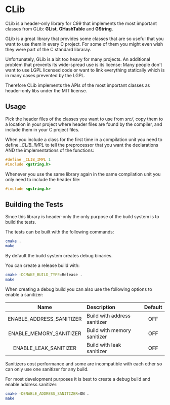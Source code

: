 # CLib

CLib is a header-only library for C99 that implements the most important classes
from GLib: **GList**, **GHashTable** and **GString**.

GLib is a great library that provides some classes that are so useful that you
want to use them in every C project. For some of them you might even wish they
were part of the C standard libraray.

Unfortunately, GLib is a bit too heavy for many projects. An additional problem
that prevents its wide-spread use is its license: Many people don't want to use
LGPL licensed code or want to link everything statically which is in many cases
prevented by the LGPL.

Therefore CLib implements the APIs of the most important classes as header-only
libs under the MIT license.

## Usage

Pick the header files of the classes you want to use from *src/*, copy them to
a location in your project where header files are found by the compiler, and
include them in your C project files.

When you include a class for the first time in a compilation unit you need to
define *_CLIB_IMPL* to tell the preprocessor that you want the declarations
AND the implementations of the functions:

```c
#define _CLIB_IMPL 1
#include <gstring.h>
```

Whenever you use the same library again in the same compilation unit you only
need to include the header file:

```c
#include <gstring.h>
```

## Building the Tests

Since this library is header-only the only purpose of the build system is to
build the tests.

The tests can be built with the following commands:

```bash
cmake .
make
```

By default the build system creates debug binaries.

You can create a release build with:

```bash
cmake -DCMAKE_BUILD_TYPE=Release .
make
```

When creating a debug build you can also use the following options to enable a
sanitizer:

|Name | Description | Default |
|:---:|:---|:---:|
| ENABLE_ADDRESS_SANITIZER | Build with address sanitizer | OFF |
| ENABLE_MEMORY_SANITIZER | Build with memory sanitizer | OFF |
| ENABLE_LEAK_SANITIZER | Build with leak sanitizer | OFF |

Sanitizers cost performance and some are incompatible with each other so can only
use one sanitizer for any build.

For most development purposes it is best to create a debug build and enable
address sanitizer:

```bash
cmake -DENABLE_ADDRESS_SANITIZER=ON .
make
```
